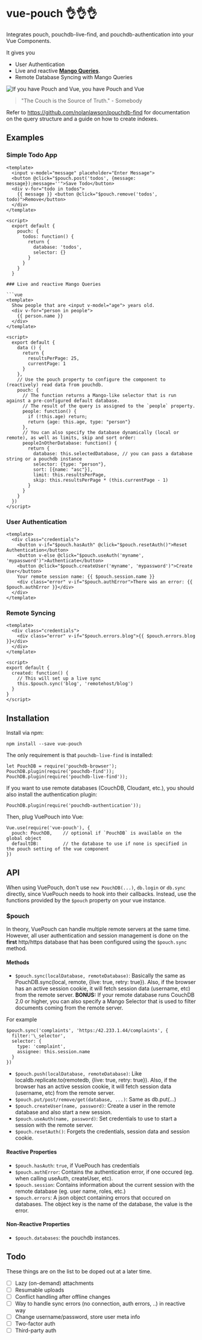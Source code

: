 # vue-pouch 👌👌👌

Integrates pouch, pouchdb-live-find, and pouchdb-authentication into your Vue Components.

It gives you

* User Authentication
* Live and reactive **[Mango Queries](http://docs.couchdb.org/en/2.0.0/api/database/find.html)**.
* Remote Database Syncing with Mango Queries 

![If you have Pouch and Vue, you have Pouch and Vue](https://github.com/QurateInc/vue-pouch/blob/master/vue-pouch.png)

> "The Couch is the Source of Truth." - Somebody

Refer to https://github.com/nolanlawson/pouchdb-find for documentation on the query structure and a guide on how to create indexes.

## Examples

### Simple Todo App

```vue
<template>
  <input v-model="message" placeholder="Enter Message">
  <button @click="$pouch.post('todos', {message: message});message=''">Save Todo</button>
  <div v-for="todo in todos">
    {{ message }} <button @click="$pouch.remove('todos', todo)">Remove</button>
  </div>
</template>

<script>
  export default {
    pouch: {
      todos: function() {
        return {
          database: 'todos',
          selector: {}
        }
      }
    }
  }

### Live and reactive Mango Queries

```vue
<template>
  Show people that are <input v-model="age"> years old.
  <div v-for="person in people">
    {{ person.name }}
  </div>
</template>

<script>
  export default {
    data () {
      return {
        resultsPerPage: 25,
        currentPage: 1
      }
    },
    // Use the pouch property to configure the component to (reactively) read data from pouchdb.
    pouch: {
      // The function returns a Mango-like selector that is run against a pre-configured default database.
      // The result of the query is assigned to the `people` property.
      people: function() {
        if (!this.age) return;
        return {age: this.age, type: "person"}
      },
      // You can also specify the database dynamically (local or remote), as well as limits, skip and sort order:
      peopleInOtherDatabase: function() {
        return {
          database: this.selectedDatabase, // you can pass a database string or a pouchdb instance
          selector: {type: "person"},
          sort: [{name: "asc"}],
          limit: this.resultsPerPage,
          skip: this.resultsPerPage * (this.currentPage - 1)
        }
      }
    }
  })
</script>
```

### User Authentication

```vue
<template>
  <div class="credentials">
    <button v-if="$pouch.hasAuth" @click="$pouch.resetAuth()">Reset Authentication</button>
    <button v-else @click="$pouch.useAuth('myname', 'mypassword')">Authenticate</button>
    <button @click="$pouch.createUser('myname', 'mypassword')">Create User</button>
    Your remote session name: {{ $pouch.session.name }}
    <div class="error" v-if="$pouch.authError">There was an error: {{ $pouch.authError }}</div>
  </div>
</template>
```

### Remote Syncing

```vue
<template>
  <div class="credentials">
    <div class="error" v-if="$pouch.errors.blog">{{ $pouch.errors.blog }}</div>
  </div>
</template>

<script>
export default {
  created: function() {
    // This will set up a live sync
    this.$pouch.sync('blog', 'remotehost/blog')
  }
}
</script>
```


## Installation

Install via npm:

    npm install --save vue-pouch

The only requirement is that `pouchdb-live-find` is installed:

    let PouchDB = require('pouchdb-browser');
    PouchDB.plugin(require('pouchdb-find'));
    PouchDB.plugin(require('pouchdb-live-find'));
    
If you want to use remote databases (CouchDB, Cloudant, etc.), you should also install the authentication plugin:

    PouchDB.plugin(require('pouchdb-authentication'));
    
Then, plug VuePouch into Vue:

    Vue.use(require('vue-pouch'), {
      pouch: PouchDB,    // optional if `PouchDB` is available on the global object
      defaultDB:         // the database to use if none is specified in the pouch setting of the vue component
    })

## API

When using VuePouch, don't use `new PouchDB(...)`, `db.login` or `db.sync` directly, since VuePouch needs to hook into their callbacks. Instead, use the functions provided by the `$pouch` property on your vue instance.

### $pouch

In theory, VuePouch can handle multiple remote servers at the same time. However,
all user authentication and session management is done on the **first** http/https
database that has been configured using the `$pouch.sync` method.

#### Methods

* `$pouch.sync(localDatabase, remoteDatabase)`: Basically the same as PouchDB.sync(local, remote, {live: true, retry: true}). Also, if the browser has an active session cookie, it will fetch session data (username, etc) from the remote server. **BONUS:** If your remote database runs CouchDB 2.0 or higher, you can also specify a Mango Selector that is used to filter documents coming from the remote server.

For example

    $pouch.sync('complaints', 'https:/42.233.1.44/complaints', {
      filter:'\_selector',
      selector: {
        type: 'complaint',
        assignee: this.session.name
      }
    })

* `$pouch.push(localDatabase, remoteDatabase)`: Like localdb.replicate.to(remotedb, {live: true, retry: true}). Also, if the browser has an active session cookie, it will fetch session data (username, etc) from the remote server.
* `$pouch.put/post/remove/get(database, ...)`: Same as db.put(...)
* `$pouch.createUser(name, password)`: Create a user in the remote database and also start a new session.
* `$pouch.useAuth(name, password)`: Set credentials to use to start a session with the remote server.
* `$pouch.resetAuth()`: Forgets the credentials, session data and session cookie.

#### Reactive Properties

* `$pouch.hasAuth`: `true`, if VuePouch has credentials
* `$pouch.authError`: Contains the authentication error, if one occured (eg. when calling useAuth, createUser, etc).
* `$pouch.session`: Contains information about the current session with the remote database (eg. user name, roles, etc.)
* `$pouch.errors`: A json object containing errors that occured on databases. The object key is the name of the database, the value is the error.

#### Non-Reactive Properties

* `$pouch.databases`: the pouchdb instances.

## Todo

These things are on the list to be doped out at a later time.

* [ ] Lazy (on-demand) attachments
* [ ] Resumable uploads
* [ ] Conflict handling after offline changes
* [ ] Way to handle sync errors (no connection, auth errors, ..) in reactive way
* [ ] Change username/password, store user meta info
* [ ] Two-factor auth
* [ ] Third-party auth
